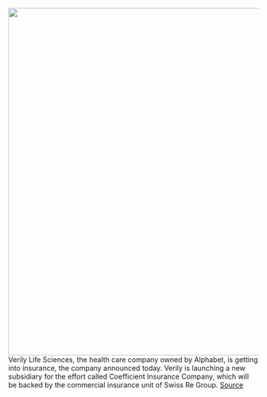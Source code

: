 <img src='https://cdn.vox-cdn.com/thumbor/rPyBIM0C2dLtBTg8xIRLS6RuMkc=/0x0:704x413/1200x800/filters:focal(296x151:408x263)/cdn.vox-cdn.com/uploads/chorus_image/image/67293635/Screen_Shot_2015-12-07_at_5.32.39_PM.0.0.png' width='700px' /><br/>
Verily Life Sciences, the health care company owned by Alphabet, is getting into insurance, the company announced today. Verily is launching a new subsidiary for the effort called Coefficient Insurance Company, which will be backed by the commercial insurance unit of Swiss Re Group.
<a href='https://www.theverge.com/2020/8/25/21401124/alphabet-verily-insurance-coefficient-stop-loss'> Source <a/>